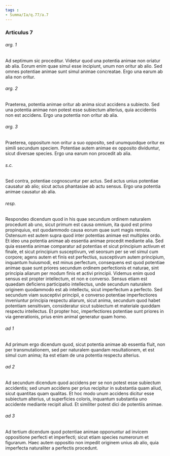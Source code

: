 ```yaml
---
tags : 
- Summa/Ia/q.77/a.7
---
```


### Articulus 7

###### arg. 1
Ad septimum sic proceditur. Videtur quod una potentia animae non oriatur ab alia. Eorum enim quae simul esse incipiunt, unum non oritur ab alio. Sed omnes potentiae animae sunt simul animae concreatae. Ergo una earum ab alia non oritur.

###### arg. 2
Praeterea, potentia animae oritur ab anima sicut accidens a subiecto. Sed una potentia animae non potest esse subiectum alterius, quia accidentis non est accidens. Ergo una potentia non oritur ab alia.

###### arg. 3
Praeterea, oppositum non oritur a suo opposito, sed unumquodque oritur ex simili secundum speciem. Potentiae autem animae ex opposito dividuntur, sicut diversae species. Ergo una earum non procedit ab alia.

###### s.c.
Sed contra, potentiae cognoscuntur per actus. Sed actus unius potentiae causatur ab alio; sicut actus phantasiae ab actu sensus. Ergo una potentia animae causatur ab alia.

###### resp.
Respondeo dicendum quod in his quae secundum ordinem naturalem procedunt ab uno, sicut primum est causa omnium, ita quod est primo propinquius, est quodammodo causa eorum quae sunt magis remota. Ostensum est autem supra quod inter potentias animae est multiplex ordo. Et ideo una potentia animae ab essentia animae procedit mediante alia. Sed quia essentia animae comparatur ad potentias et sicut principium activum et finale, et sicut principium susceptivum, vel seorsum per se vel simul cum corpore; agens autem et finis est perfectius, susceptivum autem principium, inquantum huiusmodi, est minus perfectum, consequens est quod potentiae animae quae sunt priores secundum ordinem perfectionis et naturae, sint principia aliarum per modum finis et activi principii. Videmus enim quod sensus est propter intellectum, et non e converso. Sensus etiam est quaedam deficiens participatio intellectus, unde secundum naturalem originem quodammodo est ab intellectu, sicut imperfectum a perfecto. Sed secundum viam susceptivi principii, e converso potentiae imperfectiores inveniuntur principia respectu aliarum, sicut anima, secundum quod habet potentiam sensitivam, consideratur sicut subiectum et materiale quoddam respectu intellectus. Et propter hoc, imperfectiores potentiae sunt priores in via generationis, prius enim animal generatur quam homo.

###### ad 1
Ad primum ergo dicendum quod, sicut potentia animae ab essentia fluit, non per transmutationem, sed per naturalem quandam resultationem, et est simul cum anima; ita est etiam de una potentia respectu alterius.

###### ad 2
Ad secundum dicendum quod accidens per se non potest esse subiectum accidentis; sed unum accidens per prius recipitur in substantia quam aliud, sicut quantitas quam qualitas. Et hoc modo unum accidens dicitur esse subiectum alterius, ut superficies coloris, inquantum substantia uno accidente mediante recipit aliud. Et similiter potest dici de potentiis animae.

###### ad 3
Ad tertium dicendum quod potentiae animae opponuntur ad invicem oppositione perfecti et imperfecti; sicut etiam species numerorum et figurarum. Haec autem oppositio non impedit originem unius ab alio, quia imperfecta naturaliter a perfectis procedunt.


